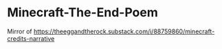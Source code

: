 # Minecraft-The-End-Poem
Mirror of https://theeggandtherock.substack.com/i/88759860/minecraft-credits-narrative
